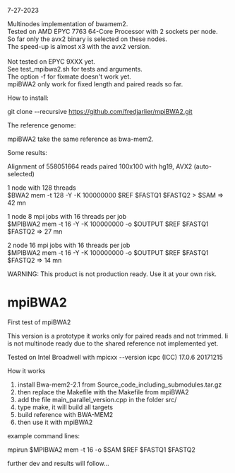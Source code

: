 7-27-2023

Multinodes implementation of bwamem2.\
Tested on AMD EPYC 7763 64-Core Processor with 2 sockets per node.\
So far only the avx2 binary is selected on these nodes.\
The speed-up is almost x3 with the avx2 version.\
\
Not tested on EPYC 9XXX yet.\
See test_mpibwa2.sh for tests and arguments.\
The option -f for fixmate doesn't work yet.\
mpiBWA2 only work for fixed length and paired reads so far.

How to install:

git clone --recursive https://github.com/fredjarlier/mpiBWA2.git

The reference genome:

mpiBWA2 take the same reference as bwa-mem2.

Some results:

Alignment of 558051664 reads paired 100x100 with hg19, AVX2 (auto-selected)

1 node with 128 threads\
$BWA2 mem -t 128 -Y -K 100000000 $REF $FASTQ1 $FASTQ2 > $SAM => 42 mn

1 node 8 mpi jobs with 16 threads per job\
$MPIBWA2 mem -t 16 -Y -K 100000000 -o $OUTPUT $REF $FASTQ1 $FASTQ2 => 27 mn

2 node 16 mpi jobs with 16 threads per job\
$MPIBWA2 mem -t 16 -Y -K 100000000 -o $OUTPUT $REF $FASTQ1 $FASTQ2 => 14 mn


WARNING: This product is not production ready. Use it at your own risk. 


# mpiBWA2

First test of mpiBWA2

This version is a prototype it works only for paired reads and not trimmed. 
Ii is not multinode ready due to the shared reference not implemented yet.


Tested on Intel Broadwell 
with mpicxx --version
icpc (ICC) 17.0.6 20171215

How it works

1) install Bwa-mem2-2.1 from Source_code_including_submodules.tar.gz
2) then replace the Makefile with the Makefile from mpiBWA2
3) add the file main_parallel_version.cpp in the folder src/
4) type make, it will build all targets 
5) build reference with BWA-MEM2
6) then use it with mpiBWA2

example command lines:

mpirun $MPIBWA2 mem -t 16 -o $SAM $REF $FASTQ1 $FASTQ2

further dev and results will follow...
